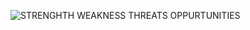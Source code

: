 ![STRENGHTH WEAKNESS THREATS OPPURTUNITIES](https://user-images.githubusercontent.com/101577287/160235529-527a069b-91fc-4437-8011-be28e63a0c25.png)

